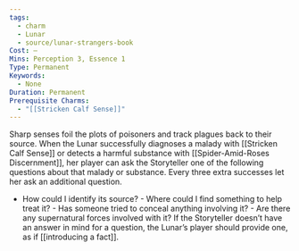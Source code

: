 ```yaml
---
tags:
  - charm
  - Lunar
  - source/lunar-strangers-book
Cost: —
Mins: Perception 3, Essence 1
Type: Permanent
Keywords:
  - None
Duration: Permanent
Prerequisite Charms:
  - "[[Stricken Calf Sense]]"
---
```

Sharp senses foil the plots of poisoners and track plagues back to their source.
When the Lunar successfully diagnoses a malady with [[Stricken Calf Sense]] or detects a harmful substance with [[Spider-Amid-Roses Discernment]], her player can ask the Storyteller one of the following questions about that malady or substance. Every three extra successes let her ask an additional question.
 - How could I identify its source?  - Where could I find something to help treat it?  - Has someone tried to conceal anything involving it?  - Are there any supernatural forces involved with it? If the Storyteller doesn’t have an answer in mind for a question, the Lunar’s player should provide one, as if [[introducing a fact]].